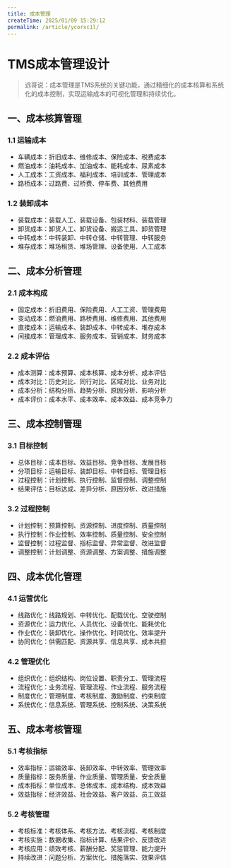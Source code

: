 ```yaml
---
title: 成本管理
createTime: 2025/01/09 15:29:12
permalink: /article/ycorxc1l/
---
```

# TMS成本管理设计

> 远哥说：成本管理是TMS系统的关键功能，通过精细化的成本核算和系统化的成本控制，实现运输成本的可视化管理和持续优化。

## 一、成本核算管理

### 1.1 运输成本
- 车辆成本：折旧成本、维修成本、保险成本、税费成本
- 燃油成本：油耗成本、加油成本、能耗成本、尿素成本
- 人工成本：工资成本、福利成本、培训成本、管理成本
- 路桥成本：过路费、过桥费、停车费、其他费用

### 1.2 装卸成本
- 装载成本：装载人工、装载设备、包装材料、装载管理
- 卸货成本：卸货人工、卸货设备、搬运工具、卸货管理
- 中转成本：中转装卸、中转仓储、中转管理、中转服务
- 堆存成本：堆场租赁、堆场管理、设备使用、人工成本

## 二、成本分析管理

### 2.1 成本构成
- 固定成本：折旧费用、保险费用、人工工资、管理费用
- 变动成本：燃油费用、路桥费用、维修费用、其他费用
- 直接成本：运输成本、装卸成本、中转成本、堆存成本
- 间接成本：管理成本、服务成本、营销成本、财务成本

### 2.2 成本评估
- 成本测算：成本预算、成本核算、成本分析、成本评估
- 成本对比：历史对比、同行对比、区域对比、业务对比
- 成本分析：结构分析、趋势分析、原因分析、影响分析
- 成本评价：成本水平、成本效率、成本效益、成本竞争力

## 三、成本控制管理

### 3.1 目标控制
- 总体目标：成本目标、效益目标、竞争目标、发展目标
- 分项目标：运输目标、装卸目标、中转目标、管理目标
- 过程控制：计划控制、执行控制、监督控制、调整控制
- 结果评估：目标达成、差异分析、原因分析、改进措施

### 3.2 过程控制
- 计划控制：预算控制、资源控制、进度控制、质量控制
- 执行控制：作业控制、效率控制、质量控制、安全控制
- 监督控制：过程监督、指标监督、异常监督、改进监督
- 调整控制：计划调整、资源调整、方案调整、措施调整

## 四、成本优化管理

### 4.1 运营优化
- 线路优化：线路规划、中转优化、配载优化、空驶控制
- 资源优化：运力优化、人员优化、设备优化、能耗优化
- 作业优化：装卸优化、操作优化、时间优化、效率提升
- 协同优化：供需匹配、资源共享、信息共享、成本共担

### 4.2 管理优化
- 组织优化：组织结构、岗位设置、职责分工、管理流程
- 流程优化：业务流程、管理流程、作业流程、服务流程
- 制度优化：管理制度、考核制度、激励制度、约束制度
- 系统优化：信息系统、管理系统、控制系统、决策系统

## 五、成本考核管理

### 5.1 考核指标
- 效率指标：运输效率、装卸效率、中转效率、管理效率
- 质量指标：服务质量、作业质量、管理质量、安全质量
- 成本指标：单位成本、总体成本、成本结构、成本效益
- 效益指标：经济效益、社会效益、客户效益、员工效益

### 5.2 考核管理
- 考核标准：考核体系、考核方法、考核流程、考核制度
- 考核实施：数据收集、指标计算、结果评价、反馈改进
- 考核应用：绩效考核、薪酬分配、奖惩管理、能力提升
- 持续改进：问题分析、方案优化、措施落实、效果评估